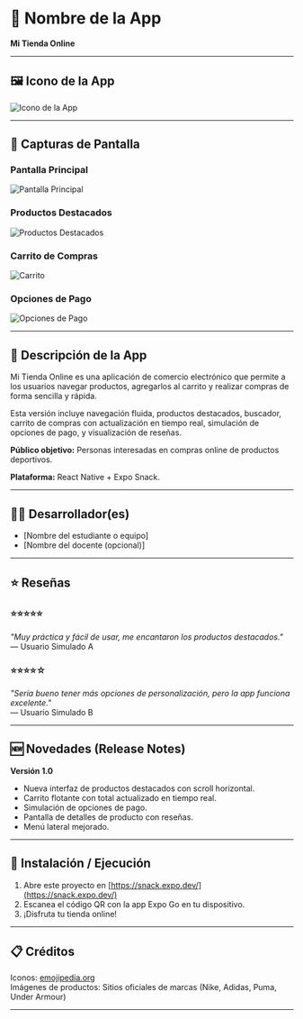 # 📱 Nombre de la App

**Mi Tienda Online**

---

## 🖼️ Icono de la App

![Icono de la App](https://via.placeholder.com/150)

---

## 📸 Capturas de Pantalla

### Pantalla Principal
![Pantalla Principal](https://via.placeholder.com/300x600)

### Productos Destacados
![Productos Destacados](https://via.placeholder.com/300x600)

### Carrito de Compras
![Carrito](https://via.placeholder.com/300x600)

### Opciones de Pago
![Opciones de Pago](https://via.placeholder.com/300x600)

---

## 📝 Descripción de la App

Mi Tienda Online es una aplicación de comercio electrónico que permite a los usuarios navegar productos, agregarlos al carrito y realizar compras de forma sencilla y rápida.  

Esta versión incluye navegación fluida, productos destacados, buscador, carrito de compras con actualización en tiempo real, simulación de opciones de pago, y visualización de reseñas.

**Público objetivo:** Personas interesadas en compras online de productos deportivos.

**Plataforma:** React Native + Expo Snack.

---

## 👨‍💻 Desarrollador(es)

- [Nombre del estudiante o equipo]
- [Nombre del docente (opcional)]

---

## ⭐ Reseñas

### ⭐⭐⭐⭐⭐  
*"Muy práctica y fácil de usar, me encantaron los productos destacados."*  
— Usuario Simulado A

### ⭐⭐⭐⭐☆  
*"Sería bueno tener más opciones de personalización, pero la app funciona excelente."*  
— Usuario Simulado B

---

## 🆕 Novedades (Release Notes)

**Versión 1.0**

- Nueva interfaz de productos destacados con scroll horizontal.
- Carrito flotante con total actualizado en tiempo real.
- Simulación de opciones de pago.
- Pantalla de detalles de producto con reseñas.
- Menú lateral mejorado.

---

## 🚀 Instalación / Ejecución

1. Abre este proyecto en [https://snack.expo.dev/](https://snack.expo.dev/)
2. Escanea el código QR con la app Expo Go en tu dispositivo.
3. ¡Disfruta tu tienda online!

---

## 📋 Créditos

Iconos: [emojipedia.org](https://emojipedia.org/)  
Imágenes de productos: Sitios oficiales de marcas (Nike, Adidas, Puma, Under Armour)

---

